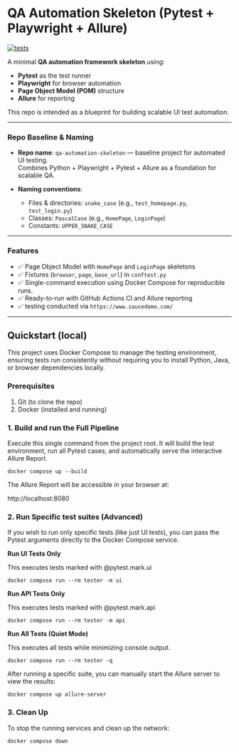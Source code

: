 # QA Automation Skeleton (Pytest + Playwright + Allure)

[![tests](https://github.com/jakubbarak2001/qa-automation-skeleton/actions/workflows/tests.yml/badge.svg)](https://github.com/jakubbarak2001/qa-automation-skeleton/actions/workflows/tests.yml)

A minimal **QA automation framework skeleton** using:
- **Pytest** as the test runner  
- **Playwright** for browser automation  
- **Page Object Model (POM)** structure  
- **Allure** for reporting  

This repo is intended as a blueprint for building scalable UI test automation.

---

### Repo Baseline & Naming

- **Repo name**: `qa-automation-skeleton` — baseline project for automated UI testing.  
  Combines Python + Playwright + Pytest + Allure as a foundation for scalable QA.

- **Naming conventions**:
  - Files & directories: `snake_case` (e.g., `test_homepage.py`, `test_login.py`)
  - Classes: `PascalCase` (e.g., `HomePage`, `LoginPage`)
  - Constants: `UPPER_SNAKE_CASE`

---

### Features

- ✅ Page Object Model with `HomePage` and `LoginPage` skeletons  
- ✅ Fixtures (`browser`, `page`, `base_url`) in `conftest.py`  
- ✅ Single-command execution using Docker Compose for reproducible runs.
- ✅ Ready-to-run with GitHub Actions CI and Allure reporting  
- ✅ testing conducted via `https://www.saucedemo.com/`

---

## Quickstart (local)

This project uses Docker Compose to manage the testing environment, 
ensuring tests run consistently without requiring you to install
Python, Java, or browser dependencies locally.
### Prerequisites

1. Git (to clone the repo)
2. Docker (installed and running)

### 1. Build and run the Full Pipeline

Execute this single command from the project root. 
It will build the test environment, run all Pytest cases, 
and automatically serve the interactive Allure Report.

`docker compose up --build`

The Allure Report will be accessible in your browser at: 

http://localhost:8080

### 2. Run Specific test suites (Advanced)
If you wish to run only specific tests (like just UI tests), 
you can pass the Pytest arguments directly 
to the Docker Compose service.

**Run UI Tests Only**

This executes tests marked with @pytest.mark.ui

`docker compose run --rm tester -m ui`

**Run API Tests Only**

This executes tests marked with @pytest.mark.api

`docker compose run --rm tester -m api`

**Run All Tests (Quiet Mode)**

This executes all tests while minimizing console output.

`docker compose run --rm tester -q`

After running a specific suite, 
you can manually start the Allure server to view the results:

`docker compose up allure-server`

### 3. Clean Up
To stop the running services and clean up the network:

`docker compose down`